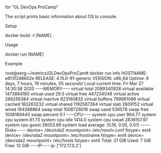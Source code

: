 for  "GL DevOps ProCamp"

The script prints basic information about OS to console.


Setup

docker build -t [NAME] .

Usage

docker run [NAME]

Example

root@serg:~/metrics/GLDevOpsProCam# docker run info
HOSTNAME: e6f3f248602e RELEASE: 4.15.0-91-generic VERSION: x86_64
Uptime: 8 days, 7 hours, 19 minutes, 05 seconds!
Local current time: Fri Mar 27 14:30:58 2020
----MEMORY----
virtual total 2089340928
virtual available 1473884160
virtual used 29.5
virtual free 447234048
virtual active 266256384
virtual inactive 823160832
virtual buffers 799961088
virtual cached 183263232
virtual shared 1192587264
virtual slab 2609152
virtual wired 164388864
swap total 1008726016
swap used 536576
swap free 1008189440
swap percent 0.1
----CPU----
system cpu user 964.77
system cpu system 81.73
system cpu idle 1414.0
system cpu iowait 2838157.97
system cpu guest 26053.89
system load average: (0.16, 0.05, 0.01)
-----Disks-----
device= /dev/sda2 mountpoint= /etc/resolv.conf fstype= ext4
device= /dev/sda2 mountpoint= /etc/hostname fstype= ext4
device= /dev/sda2 mountpoint= /etc/hosts fstype= ext4
Total: 21 GiB Used: 7 GiB Free: 12 GiB
----IP----
ip: ['172.17.0.2']
